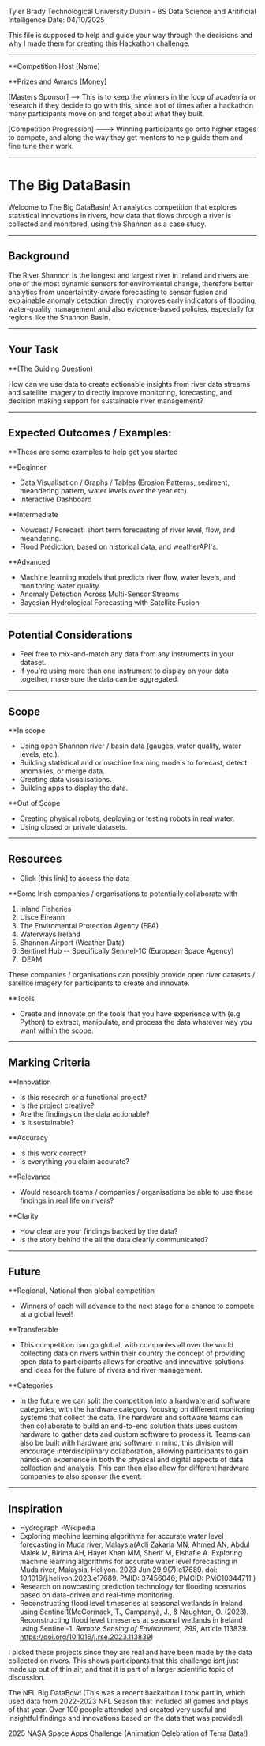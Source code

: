Tyler Brady
Technological University Dublin - BS Data Science and Aritificial Intelligence
Date: 04/10/2025

This file is supposed to help and guide your way through the decisions and why I made them for creating this Hackathon challenge.

--- 

**Competition Host
[Name]

**Prizes and Awards
[Money]

[Masters Sponsor] --> This is to keep the winners in the loop of academia or research if they decide to go with this, since alot of times after a hackathon many participants move on and forget about what they built.

[Competition Progression] ---> Winning participants go onto higher stages to compete, and along the way they get mentors to help guide them and fine tune their work.

---
# The Big DataBasin

Welcome to The Big DataBasin! An analytics competition that explores statistical innovations in rivers, how data that flows through a river is collected and monitored, using the Shannon as a case study.

--- 
## Background

The River Shannon is the longest and largest river in Ireland and rivers are one of the most dynamic sensors for enviromental change, therefore better analytics from uncertaintity-aware forecasting to sensor fusion and explainable anomaly detection directly improves early indicators of flooding, water-quality management and also evidence-based policies, especially for regions like the Shannon Basin.

--- 
## Your Task

**(The Guiding Question)

How can we use data to create actionable insights from river data streams and satellite imagery to directly improve monitoring, forecasting, and decision making support for sustainable river management?

---
## Expected Outcomes / Examples:

**These are some examples to help get you started

**Beginner
- Data Visualisation / Graphs / Tables (Erosion Patterns, sediment, meandering pattern, water levels over the year etc).
- Interactive Dashboard

**Intermediate
- Nowcast / Forecast: short term forecasting of river level, flow, and meandering.
- Flood Prediction, based on historical data, and weatherAPI's.

**Advanced
- Machine learning models that predicts river flow, water levels, and monitoring water quality.
- Anomaly Detection Across Multi-Sensor Streams
- Bayesian Hydrological Forecasting with Satellite Fusion

---
## Potential Considerations

- Feel free to mix-and-match any data from any instruments in your dataset.
- If you're using more than one instrument to display on your data together, make sure the data can be aggregated.

---
## Scope

**In scope
- Using open Shannon river / basin data (gauges, water quality, water levels, etc.).
- Building statistical and or machine learning models to forecast, detect anomalies, or merge data.
- Creating data visualisations.
- Building apps to display the data.

**Out of Scope
- Creating physical robots, deploying or testing robots in real water. 
- Using closed or private datasets.

--- 
## Resources

- Click [this link] to access the data

**Some Irish companies / organisations to potentially collaborate with

1. Inland Fisheries
2. Uisce Eireann
3. The Enviromental Protection Agency (EPA)
4. Waterways Ireland
5. Shannon Airport (Weather Data)
6. Sentinel Hub -- Specifically Seninel-1C (European Space Agency)
7. IDEAM

These companies / organisations can possibly provide open river datasets / satellite imagery for participants to create and innovate.

**Tools
- Create and innovate on the tools that you have experience with (e.g Python) to extract, manipulate, and process the data whatever way you want within the scope. 

---
## Marking Criteria

**Innovation
- Is this research or a functional project?
- Is the project creative?
- Are the findings on the data actionable?
- Is it sustainable?

**Accuracy
- Is this work correct?
- Is everything you claim accurate?

**Relevance
- Would research teams / companies / organisations be able to use these findings in real life on rivers?

**Clarity
 - How clear are your findings backed by the data?
 - Is the story behind the all the data clearly communicated?

---
## Future

**Regional, National then global competition
- Winners of each will advance to the next stage for a chance to compete at a global level!

**Transferable
- This competition can go global, with companies all over the world collecting data on rivers within their country the concept of providing open data to participants allows for creative and innovative solutions and ideas for the future of rivers and river management.

**Categories
- In the future we can split the competition into a hardware and software categories, with the hardware category focusing on different monitoring systems that collect the data. The hardware and software teams can then collaborate to build an end-to-end solution thats uses custom hardware to gather data and custom software to process it. Teams can also be built with hardware and software in mind, this division will encourage interdisciplinary collaboration, allowing participants to gain hands-on experience in both the physical and digital aspects of data collection and analysis. This can then also allow for different hardware companies to also sponsor the event.
-- -

## Inspiration


- Hydrograph -Wikipedia
- Exploring machine learning algorithms for accurate water level forecasting in Muda river, Malaysia(Adli Zakaria MN, Ahmed AN, Abdul Malek M, Birima AH, Hayet Khan MM, Sherif M, Elshafie A. Exploring machine learning algorithms for accurate water level forecasting in Muda river, Malaysia. Heliyon. 2023 Jun 29;9(7):e17689. doi: 10.1016/j.heliyon.2023.e17689. PMID: 37456046; PMCID: PMC10344711.)
- Research on nowcasting prediction technology for flooding scenarios based on data-driven and real-time monitoring.
- Reconstructing flood level timeseries at seasonal wetlands in Ireland using Sentinel1(McCormack, T., Campanyà, J., & Naughton, O. (2023). Reconstructing flood level timeseries at seasonal wetlands in Ireland using Sentinel-1. _Remote Sensing of Environment_, _299_, Article 113839. https://doi.org/10.1016/j.rse.2023.113839) 

I picked these projects since they are real and have been made by the data collected on rivers. This shows participants that this challenge isnt just made up out of thin air, and that it is part of a larger scientific topic of discussion.


The NFL Big DataBowl (This was a recent hackathon I took part in, which used data from 2022-2023 NFL Season that included all games and plays of that year. Over 100 people attended and created very useful and insightful findings and innovations based on the data that was provided).

2025 NASA Space Apps Challenge (Animation Celebration of Terra Data!)







